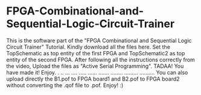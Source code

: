 # FPGA-Combinational-and-Sequential-Logic-Circuit-Trainer
This is the software part of the "FPGA Combinational and Sequential Logic Circuit Trainer" Tutorial. Kindly download all the files here. Set the TopSchematic as top entity of the first FPGA and TopSchematic2 as top entity of the second FPGA. After following all the instructions correctly from the video, Upload the files as "Active Serial Programming". TADAA! You have made it! Enjoy.
.
..
...
....
.....
......
.......
........
.........
..........
You can also upload directly the B1.pof to FPGA board1 and B2.pof to FPGA board2 without converting the .qof file to .pof. Enjoy! :)
